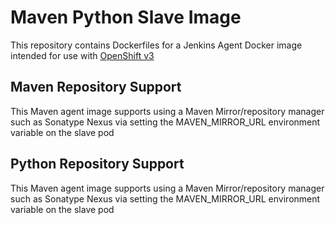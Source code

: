 Maven Python Slave Image
====================

This repository contains Dockerfiles for a Jenkins Agent Docker image intended for use with
[OpenShift v3](https://github.com/openshift/origin)

Maven Repository Support
---------------------------------
This Maven agent image supports using a Maven Mirror/repository manager such as Sonatype Nexus
via setting the MAVEN_MIRROR_URL environment variable on the slave pod

Python Repository Support
---------------------------------
This Maven agent image supports using a Maven Mirror/repository manager such as Sonatype Nexus
via setting the MAVEN_MIRROR_URL environment variable on the slave pod
